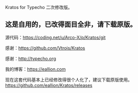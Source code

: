 Kratos for Typecho 二次修改版。

## 这是自用的，已改得面目全非，请下载原版。

源代码：https://coding.net/u/Arco-X/p/Kratos/git

感谢：https://github.com/Vtrois/Kratos

感谢：http://typecho.org

我的博客：https://eallion.com

现在这套代码基本上已经修改得很个人化了，建议下载原版使用。 <a href="https://github.com/eallion/Kratos/releases" target="_blank">https://github.com/eallion/Kratos/releases</a>
